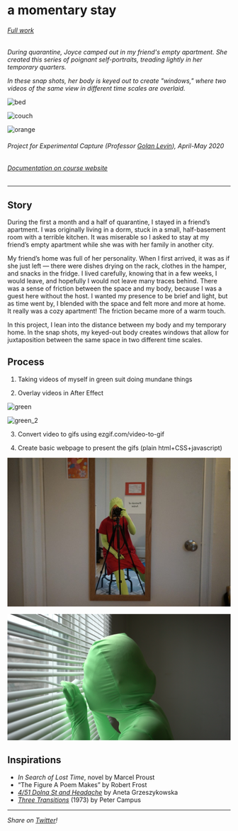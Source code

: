 # a momentary stay

###### [Full work](https://joycewang.me/person_in_time/)

_During quarantine, Joyce camped out in my friend's empty apartment. She created this series of poignant self-portraits, treading lightly in her temporary quarters._

_In these snap shots, her body is keyed out to create "windows," where two videos of the same view in different time scales are overlaid._

![bed](/assets/bed_1.gif)

![couch](/assets/couch_2.gif)

![orange](/assets/orange_1.gif)

###### Project for Experimental Capture (Professor [Golan Levin](https://twitter.com/golan)), April-May 2020  
###### [Documentation on course website](https://courses.ideate.cmu.edu/60-461/s2020/xinyiwandrew-cmu-edu/04/27/joyce-final/)  

-----

## Story
During the first a month and a half of quarantine, I stayed in a friend’s apartment. I was originally living in a dorm, stuck in a small, half-basement room with a terrible kitchen. It was miserable so I asked to stay at my friend’s empty apartment while she was with her family in another city.

My friend’s home was full of her personality. When I first arrived, it was as if she just left — there were dishes drying on the rack, clothes in the hamper, and snacks in the fridge. I lived carefully, knowing that in a few weeks, I would leave, and hopefully I would not leave many traces behind. There was a sense of friction between the space and my body, because I was a guest here without the host. I wanted my presence to be brief and light, but as time went by, I blended with the space and felt more and more at home. It really was a cozy apartment! The friction became more of a warm touch.

In this project, I lean into the distance between my body and my temporary home. In the snap shots, my keyed-out body creates windows that allow for juxtaposition between the same space in two different time scales.

## Process
1. Taking videos of myself in green suit doing mundane things

2. Overlay videos in After Effect

![green](/doc/green.gif)

![green_2](/doc/green_2.gif)

3. Convert video to gifs using ezgif.com/video-to-gif

4. Create basic webpage to present the gifs (plain html+CSS+javascript)

![p1](/doc/process1.jpg)

![p2](/doc/process2.png)

## Inspirations
- _In Search of Lost Time_, novel by Marcel Proust
- “The Figure A Poem Makes” by Robert Frost
- [_4/51 Dolna St and Headache_](http://artmuseum.pl/en/filmoteka/praca/grzeszykowska-aneta-smaga-jan-dolna-451?age18=true) by Aneta Grzeszykowska
- [_Three Transitions_](https://www.youtube.com/watch?v=Ar99AfOJ2o8) (1973) by Peter Campus

------

_Share on [Twitter](https://twitter.com/golan/status/1258457592868765696)!_


